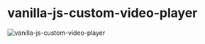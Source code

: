 # vanilla-js-custom-video-player

<img src="./custom-video-player.gif" alt="vanilla-js-custom-video-player">
